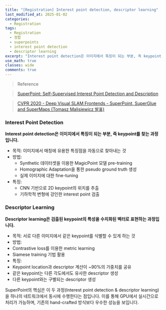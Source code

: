 ```yaml
---
title: "[Registration] Interest point detection, descriptor learning"
last_modified_at: 2025-01-02
categories:
  - Registration
tags:
  - Registration
  - 정합
  - superpoints
  - interest point detection
  - descriptor learning
excerpt: "Interest point detection은 이미지에서 특징이 되는 부분, 즉 keypoint를 찾는 과정입니다."
use_math: true
classes: wide
comments: true
---
```


> Reference

> [SuperPoint: Self-Supervised Interest Point Detection and Description](https://hydragon-cv.info/entry/SuperPoint-Self-Supervised-Interest-Point-Detection-and-Description)

> [CVPR 2020 - Deep Visual SLAM Frontends - SuperPoint, SuperGlue and SuperMaps (Tomasz Malisiewicz 발표)](https://www.cv-learn.com/20201227-cvpr2020-slam-malisiewicz/)

### Interest Point Detection
**Interest point detection은 이미지에서 특징이 되는 부분, 즉 keypoint를 찾는 과정입니다.**

- 목적: 이미지에서 매칭에 유용한 특징점을 자동으로 찾아내는 것
- 방법:
  - Synthetic 데이터셋을 이용한 MagicPoint 모델 pre-training
  - Homographic Adaptation을 통한 pseudo ground truth 생성
  - 실제 이미지에 대한 fine-tuning
- 특징:
  - CNN 기반으로 2D keypoint의 위치를 추출
  - 기하학적 변형에 강인한 interest point 검출

### Descriptor Learning
**Descriptor learning은 검출된 keypoint의 특성을 수치화된 벡터로 표현하는 과정입니다.**

- 목적: 서로 다른 이미지에서 같은 keypoint를 식별할 수 있게 하는 것
- 방법:
 - Contrastive loss를 이용한 metric learning
 - Siamese training 기법 활용
- 특징:
 - Keypoint location과 descriptor 계산이 ~90%의 가중치를 공유
 - 같은 keypoint는 다른 각도에서도 유사한 descriptor 생성
 - 다른 keypoint와는 구별되는 descriptor 생성

SuperPoint의 핵심은 이 두 과정(Interest point detection & descriptor learning)을 하나의 네트워크에서 동시에 수행한다는 점입니다. 이를 통해 GPU에서 실시간으로 처리가 가능하며, 기존의 hand-crafted 방식보다 우수한 성능을 보입니다.
